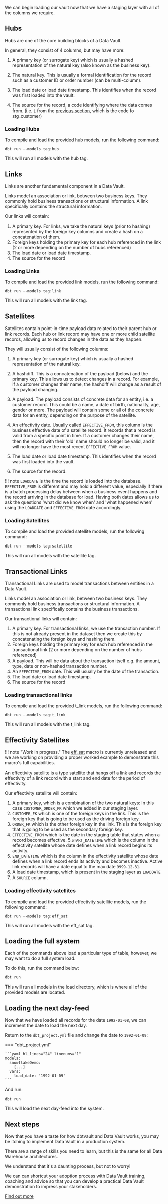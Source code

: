 We can begin loading our vault now that we have a staging layer with all of the columns we require.

## Hubs

Hubs are one of the core building blocks of a Data Vault. 

In general, they consist of 4 columns, but may have more: 

1. A primary key (or surrogate key) which is usually a hashed representation of the natural key (also known as the business key).

2. The natural key. This is usually a formal identification for the record such as a customer ID or 
order number (can be multi-column).

3. The load date or load date timestamp. This identifies when the record was first loaded into the vault.

4. The source for the record, a code identifying where the data comes from. 
(i.e. `1` from the [previous section](../tutorial/tut_staging.md#adding-the-footer), which is the code fo stg_customer)

### Loading Hubs

To compile and load the provided hub models, run the following command:

`dbt run --models tag:hub`

This will run all models with the hub tag.

## Links

Links are another fundamental component in a Data Vault. 

Links model an association or link, between two business keys. They commonly hold business transactions or structural 
information. A link specifically contains the structural information.

Our links will contain:

1. A primary key. For links, we take the natural keys (prior to hashing) represented by the foreign key columns
and create a hash on a concatenation of them. 
2. Foreign keys holding the primary key for each hub referenced in the link (2 or more depending on the number of hubs 
referenced) 
3. The load date or load date timestamp.
4. The source for the record

### Loading Links

To compile and load the provided link models, run the following command:

`dbt run --models tag:link`

This will run all models with the link tag.

## Satellites

Satellites contain point-in-time payload data related to their parent hub or link records. 
Each hub or link record may have one or more child satellite records, allowing us to record changes in 
the data as they happen. 

They will usually consist of the following columns:

1. A primary key (or surrogate key) which is usually a hashed representation of the natural key.

2. A hashdiff. This is a concatenation of the payload (below) and the primary key. This
allows us to detect changes in a record. For example, if a customer changes their name, 
the hashdiff will change as a result of the payload changing. 

3. A payload. The payload consists of concrete data for an entity, i.e. a customer record. This could be
a name, a date of birth, nationality, age, gender or more. The payload will contain some or all of the
concrete data for an entity, depending on the purpose of the satellite. 

4. An effectivity date. Usually called `EFFECTIVE_FROM`, this column is the business effective date of a 
satellite record. It records that a record is valid from a specific point in time.
If a customer changes their name, then the record with their 'old' name should no longer be valid, and it will no longer 
have the most recent `EFFECTIVE_FROM` value. 

5. The load date or load date timestamp. This identifies when the record was first loaded into the vault.

6. The source for the record.

!!! note
    `LOADDATE` is the time the record is loaded into the database. `EFFECTIVE_FROM` is different and may hold a 
    different value, especially if there is a batch processing delay between when a business event happens and the 
    record arriving in the database for load. Having both dates allows us to ask the questions 'what did we know when' 
    and 'what happened when' using the `LOADDATE` and `EFFECTIVE_FROM` date accordingly.

### Loading Satellites

To compile and load the provided satellite models, run the following command:

`dbt run --models tag:satellite` 

This will run all models with the satellite tag.

## Transactional Links

Transactional Links are used to model transactions between entities in a Data Vault. 

Links model an association or link, between two business keys. They commonly hold business transactions or structural 
information. A transactional link specifically contains the business transactions.

Our transactional links will contain:

1. A primary key. For transactional links, we use the transaction number. If this is not already present in the dataset
then we create this by concatenating the foreign keys and hashing them. 
2. Foreign keys holding the primary key for each hub referenced in the transactional link (2 or more depending on the number of hubs 
referenced) 
3. A payload. This will be data about the transaction itself e.g. the amount, type, date or non-hashed transaction number.
4. An `EFFECTIVE_FROM` date. This will usually be the date of the transaction.
5. The load date or load date timestamp.
6. The source for the record

### Loading transactional links

To compile and load the provided t_link models, run the following command:

`dbt run --models tag:t_link`

This will run all models with the t_link tag.

## Effectivity Satellites

!!! note "Work in progress."
    The [eff_sat](../macros.md#eff_sat) macro is currently unreleased and we are working on providing a proper worked 
    example to demonstrate this macro's full capabilities.

An effectivity satellite is a type satellite that hangs off a link and records the effectivity of a link record with a 
start and end date for the period of effectivity.

Our effectivity satellite will contain:

1. A primary key, which is a combination of the two natural keys: In this case `CUSTOMER_ORDER_PK` 
which we added in our staging layer.
2. `CUSTOMER_FK` which is one of the foreign keys in the link. This is the foreign key that is going to be used as the
driving foreign key. 
3. `ORDER_FK` which is the other foreign key in the link. This is the foreign key that is going to be used as the 
secondary foreign key.
4. `EFFECTIVE_FROM` which is the date in the staging table that states when a record becomes effective.
5.`START_DATETIME` which is the column in the effectivity satellite whose date defines when a link record begins its
activity.
6. `END_DATETIME` which is the column in the effectivity satellite whose date defines when a link record ends its
activity and becomes inactive. Active link records will have a date equal to the max date `9999-12-31`.
7. A load date timestamp, which is present in the staging layer as `LOADDATE` 
8. A `SOURCE` column. 

### Loading effectivity satellites

To compile and load the provided effectivity satellite models, run the following command:

`dbt run --models tag:eff_sat`

This will run all models with the eff_sat tag.

## Loading the full system

Each of the commands above load a particular type of table, however, we may want to do a full system load.

To do this, run the command below:

`dbt run` 

This will run all models in the load directory, which is where all of the provided models are located.

## Loading the next day-feed

Now that we have loaded all records for the date `1992-01-08`, we can increment the date to load the next day.

Return to the `dbt_project.yml` file and change the date to `1992-01-09`:

=== "dbt_project.yml"

    ```yaml hl_lines="24" linenums="1"
    models:
      snowflakeDemo:
        [...]
      vars:
        load_date: '1992-01-09'
    ```

And run:

`dbt run` 

This will load the next day-feed into the system.

## Next steps

Now that you have a taste for how dbtvault and Data Vault works, you may be itching to implement Data Vault in
a production system.

There are a range of skills you need to learn, but this is the same for all Data Warehouse architectures.

We understand that it's a daunting process, but not to worry! 

We can can shortcut your adoption process with Data Vault training, coaching and advice so that you can develop a 
practical Data Vault demonstration to impress your stakeholders. 

<a href="https://www.data-vault.co.uk/dbtvault/" class="btn">
<i class="fa fa-info-circle"></i> Find out more
</a>